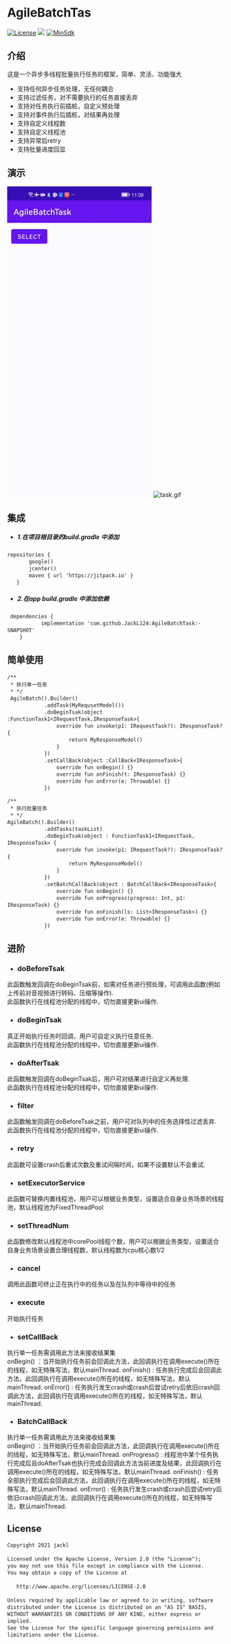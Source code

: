
 # **AgileBatchTas** #
 
 [![License](https://img.shields.io/badge/License%20-Apache%202-337ab7.svg)](https://www.apache.org/licenses/LICENSE-2.0)
 [![](https://jitpack.io/v/JackL124/AgileBatchTask.svg)](https://www.jitpack.io/#JackL124/AgileBatchTask)
 [![MinSdk](https://img.shields.io/badge/%20MinSdk%20-%2019%2B%20-f0ad4e.svg)](https://android-arsenal.com/api?level=19)

## 介绍 ###

 这是一个异步多线程批量执行任务的框架，简单、灵活、功能强大
 * 支持任何异步任务处理，无任何耦合
 * 支持过滤任务，对不需要执行的任务直接丢弃
 * 支持对任务执行前插桩，自定义预处理
 * 支持对事件执行后插桩，对结果再处理
 * 支持自定义线程数
 * 支持自定义线程池
 * 支持异常后retry
 * 支持批量进度回显

## 演示

 ![task.gif](https://github.com/JackL124/AgileBatchTask/blob/main/screenshots/task.gif)
 ![task.gif](https://github.com/JackL124/AgileBatchTask/blob/main/screenshots/tasks.gif)
    
## 集成

* ##### 1.在项目根目录的build.gradle 中添加

```
repositories {
       google()
       jcenter()
       maven { url 'https://jitpack.io' }
   }
```

* ##### 2.在app build.gradle 中添加依赖
```
 dependencies {
 	       implementation 'com.github.JackL124:AgileBatchTask:-SNAPSHOT'
 	}
```

## 简单使用

```
/**
 * 执行单一任务
 * */
 AgileBatch().Builder()
            .addTask(MyRequsetModel())
            .doBeginTsak(object :FunctionTask1<IRequestTask,IResponseTask>{
                override fun invoke(p1: IRequestTask?): IResponseTask? {
                    return MyResponseModel()
                }
            })
            .setCallBack(object :CallBack<IResponseTask>{
                override fun onBegin() {}
                override fun onFinish(t: IResponseTask) {}
                override fun onError(e: Throwable) {}
            })
```

```
/**
 * 执行批量任务
 * */
AgileBatch().Builder()
            .addTasks(taskList)
            .doBeginTsak(object : FunctionTask1<IRequestTask, IResponseTask> {
                override fun invoke(p1: IRequestTask?): IResponseTask? {
                    return MyResponseModel()
                }
            })
            .setBatchCallBack(object : BatchCallBack<IResponseTask>{
                override fun onBegin() {}
                override fun onProgress(progress: Int, p1: IResponseTask) {}
                override fun onFinish(ls: List<IResponseTask>) {}
                override fun onError(e: Throwable) {}
            })

```

## 进阶

* ### doBeforeTsak
此函数触发回调在doBeginTsak前，如需对任务进行预处理，可调用此函数(例如上传前对音视频进行转码、压缩等操作).<br/>
此函数执行在线程池分配的线程中，切勿直接更新ui操作.

* ### doBeginTsak
真正开始执行任务时回调，用户可自定义执行任意任务.<br/>
此函数执行在线程池分配的线程中，切勿直接更新ui操作.

* ### doAfterTsak
此函数触发回调在doBeginTsak后，用户可对结果进行自定义再处理.<br/>
此函数执行在线程池分配的线程中，切勿直接更新ui操作.

* ### filter
此函数触发回调在doBeforeTsak之前，用户可对队列中的任务选择性过滤丢弃.<br/>
此函数执行在线程池分配的线程中，切勿直接更新ui操作.

* ### retry
此函数可设置crash后重试次数及重试间隔时间，如果不设置默认不会重试.<br/>

* ### setExecutorService
此函数可替换内置线程池，用户可以根据业务类型，设置适合自身业务场景的线程池，默认线程池为FixedThreadPool<br/>

* ### setThreadNum
此函数修改默认线程池中corePool线程个数，用户可以根据业务类型，设置适合自身业务场景设置合理线程数，默认线程数为cpu核心数1/2<br/>

* ### cancel
调用此函数可终止正在执行中的任务以及在队列中等待中的任务<br/>

* ### execute
开始执行任务

* ### setCallBack
执行单一任务需调用此方法来接收结果集<br/>
onBegin() ：当开始执行任务前会回调此方法，此回调执行在调用execute()所在的线程，如无特殊写法，默认mainThread.
onFinish() : 任务执行完成后会回调此方法，此回调执行在调用execute()所在的线程，如无特殊写法，默认mainThread.
onError() : 任务执行发生crash或crash后尝试retry后依旧crash回调此方法，此回调执行在调用execute()所在的线程，如无特殊写法，默认mainThread.


* ### BatchCallBack
执行单一任务需调用此方法来接收结果集<br/>
onBegin() ：当开始执行任务前会回调此方法，此回调执行在调用execute()所在的线程，如无特殊写法，默认mainThread.
onProgress() : 线程池中某个任务执行完成后且doAfterTsak也执行完成会回调此方法当前进度及结果，此回调执行在调用execute()所在的线程，如无特殊写法，默认mainThread.
onFinish() : 任务全部执行完成后会回调此方法，此回调执行在调用execute()所在的线程，如无特殊写法，默认mainThread.
onError() : 任务执行发生crash或crash后尝试retry后依旧crash回调此方法，此回调执行在调用execute()所在的线程，如无特殊写法，默认mainThread.

## License
    Copyright 2021 jackl

    Licensed under the Apache License, Version 2.0 (the "License");
    you may not use this file except in compliance with the License.
    You may obtain a copy of the License at

       http://www.apache.org/licenses/LICENSE-2.0

    Unless required by applicable law or agreed to in writing, software
    distributed under the License is distributed on an "AS IS" BASIS,
    WITHOUT WARRANTIES OR CONDITIONS OF ANY KIND, either express or implied.
    See the License for the specific language governing permissions and
    limitations under the License.


